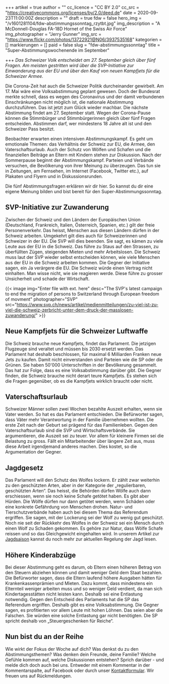 +++
artikel = true
author = ""
cc_licence = "CC BY 2.0"
cc_src = "https://creativecommons.org/licenses/by/2.0/deed.de"
date = 2020-09-23T11:00:00Z
description = ""
draft = true
fdw = false
hero_img = "/v1601281104/fdw-abstimmungssonntag_rzytbt.jpg"
img_description = "A McDonnell-Douglas FA-18D Hornet of the Swiss Air Force"
img_photographer = "Jerry Gunner"
img_src = "https://www.flickr.com/photos/13722921@N06/3937535168"
kategorien = []
markierungen = []
paid = false
slug = "fdw-abstimmungssonntag"
title = "Super-Abstimmungswochenende im September"

+++
_Das Schweizer Volk entscheidet am 27. September gleich über fünf Fragen. Am meisten gestritten wird über die SVP-Initiative zur Einwanderung aus der EU und über den Kauf von neuen Kampfjets für die Schweizer Armee._

Die Corona-Zeit hat auch die Schweizer Politik durcheinander gewirbelt. Am 17. Mai wäre eine Volksabstimmung geplant gewesen. Doch der Bundesrat merkte schnell, dass es wegen des Coronavirus und der damit verbundenen Einschränkungen nicht möglich ist, die nationale Abstimmung durchzuführen. Das ist jetzt zum Glück wieder machbar. Die nächste Abstimmung findet am 27. September statt. Wegen der Corona-Pause können die Stimmbürger und Stimmbürgerinnen gleich über fünf Fragen entscheiden. Abstimmen darf, wer mindestens 18 Jahre alt ist und den Schweizer Pass besitzt.

Beobachter erwarten einen intensiven Abstimmungskampf. Es geht um emotionale Themen: das Verhältnis der Schweiz zur EU, die Armee, den Vaterschaftsurlaub. Auch der Schutz von Wölfen und Schafen und die finanziellen Beiträge an Eltern mit Kindern stehen zur Diskussion. Nach der Sommerpause beginnt der Abstimmungskampf. Parteien und Verbände versuchen, die Bevölkerung von ihrer Meinung zu überzeugen. Das tun sie in Zeitungen, am Fernsehen, im Internet (Facebook, Twitter etc.), auf Plakaten und Flyern und in Diskussionsrunden.

Die fünf Abstimmungsfragen erklären wir dir hier. So kannst du dir eine eigene Meinung bilden und bist bereit für den Super-Abstimmungssonntag.

## SVP-Initiative zur Zuwanderung

Zwischen der Schweiz und den Ländern der Europäischen Union (Deutschland, Frankreich, Italien, Österreich, Spanien, etc.) gilt der freie Personenverkehr. Das heisst, Menschen aus diesen Ländern dürfen in der Schweiz arbeiten. Umgekehrt gilt dies auch für Schweizerinnen und Schweizer in der EU. Die SVP will dies beenden. Sie sagt, es kämen zu viele Leute aus der EU in die Schweiz. Das führe zu Staus auf den Strassen, zu überfüllten Zügen, steigenden Mieten und mehr Arbeitslosen. Die Schweiz muss laut der SVP wieder selbst entscheiden können, wie viele Menschen aus der EU in die Schweiz arbeiten kommen. Die Gegner der Initiative sagen, ein Ja verärgere die EU. Die Schweiz würde einen Vertrag nicht einhalten. Man wisse nicht, wie sie reagieren werde. Diese führe zu grosser Unsicherheit und schade der Wirtschaft.

{{< image img="Enter file with ext. here" desc="The SVP's latest campaign to end the migration of persons to Switzerland through European freedom of movment" photographer="SVP" src="https://www.svp.ch/news/artikel/medienmitteilungen/zu-viel-ist-zu-viel-die-schweiz-zerbricht-unter-dem-druck-der-masslosen-zuwanderung/" >}}

## Neue Kampfjets für die Schweizer Luftwaffe

Die Schweiz brauche neue Kampfjets, findet das Parlament. Die jetzigen Flugzeuge sind veraltet und müssen bis 2030 ersetzt werden. Das Parlament hat deshalb beschlossen, für maximal 6 Milliarden Franken neue Jets zu kaufen. Damit nicht einverstanden sind Parteien wie die SP oder die Grünen. Sie haben 50'000 Unterschriften in der Bevölkerung gesammelt. Das hat zur Folge, dass es eine Volksabstimmung darüber gibt. Die Gegner finden, die Schweiz brauche nicht derart teure Kampfjets. Es stehen sich die Fragen gegenüber, ob es die Kampfjets wirklich braucht oder nicht.

## Vaterschaftsurlaub

Schweizer Männer sollen zwei Wochen bezahlte Auszeit erhalten, wenn sie Vater werden. So hat es das Parlament entschieden. Die Befürworter sagen, dass Väter mehr Verantwortung in der Familie übernehmen wollten. Die erste Zeit nach der Geburt sei prägend für das Familienleben. Gegen den Vaterschaftsurlaub sind die SVP und Wirtschaftsverbände. Sie argumentieren, die Auszeit sei zu teuer. Vor allem für kleinere Firmen sei die Belastung zu gross. Fällt ein Mitarbeitender über längere Zeit aus, muss diese Arbeit irgendjemand anderes machen. Dies kostet, so die Argumentation der Gegner.

## Jagdgesetz

Das Parlament will den Schutz des Wolfes lockern. Er zählt zwar weiterhin zu den geschützten Arten, aber in der Kategorie der „regulierbaren, geschützten Arten“. Das heisst, die Behörden dürfen Wölfe auch dann erschiessen, wenn sie noch keine Schafe getötet haben. Es gibt aber Hürden. Die Wölfe dürfen nur dann getötet werden, wenn Schäden oder eine konkrete Gefährdung von Menschen drohen. Natur- und Tierschutzverbände haben auch bei diesem Thema das Referendum ergriffen. Sie sagen, mit der Lockerung sei der Wolf zu wenig gut geschützt. Noch nie seit der Rückkehr des Wolfes in der Schweiz sei ein Mensch durch einen Wolf zu Schaden gekommen. Es gehöre zur Natur, dass Wölfe Schafe reissen und so das Gleichgewicht eingehalten wird. In unserem Artikel zur [Jagdsaison](https://www.chinderzytig.ch/jagdsaison) kannst du noch mehr zur aktuellen Regelung der Jagd lesen.

## Höhere Kinderabzüge

Bei dieser Abstimmung geht es darum, ob Eltern einen höheren Betrag von den Steuern abziehen können und damit weniger Geld dem Staat bezahlen. Die Befürworter sagen, dass die Eltern laufend höhere Ausgaben hätten für Krankenkassenprämien und Mieten. Dazu kommt, dass mindestens ein Elternteil weniger arbeiten muss und so weniger Geld verdient, da man sich Kindertagesstätten nicht leisten kann. Deshalb sei eine Entlastung notwendig. Gegen den Entscheid des Parlaments hat die SP das Referendum ergriffen. Deshalb gibt es eine Volksabstimmung. Die Gegner sagen, es profitierten vor allem Leute mit hohen Löhnen. Das seien aber die Falschen. Sie würden eine solche Entlastung gar nicht benötigten. Die SP spricht deshalb von „Steuergeschenken für Reiche“.

## Nun bist du an der Reihe

Wie wirkt der Fokus der Woche auf dich? Was denkst du zu den Abstimmungsthemen? Was denken dein Freunde, deine Familie? Welche Gefühle kommen auf, welche Diskussionen entstehen? Sprich darüber - und melde dich doch auch bei uns. Entweder mit einem Kommentar in der Kommentarspalte, auf Facebook oder durch unser [Kontaktformular](https://chinderzytig-v1.netlify.app/kontakt/). Wir freuen uns auf Rückmeldungen.